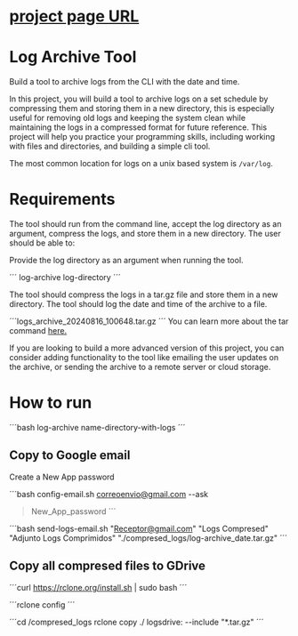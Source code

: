# [project page URL](https://roadmap.sh/projects/log-archive-tool)    
# Log Archive Tool
Build a tool to archive logs from the CLI with the date and time.

In this project, you will build a tool to archive logs on a set schedule by compressing them and storing them in a new directory, this is especially useful for removing old logs and keeping the system clean while maintaining the logs in a compressed format for future reference. This project will help you practice your programming skills, including working with files and directories, and building a simple cli tool.

The most common location for logs on a unix based system is `/var/log`.

# Requirements
The tool should run from the command line, accept the log directory as an argument, compress the logs, and store them in a new directory. The user should be able to:

Provide the log directory as an argument when running the tool.

´´´
log-archive log-directory
´´´

The tool should compress the logs in a tar.gz file and store them in a new directory.
The tool should log the date and time of the archive to a file.

´´´logs_archive_20240816_100648.tar.gz
´´´
You can learn more about the tar command [here.](https://www.gnu.org/software/tar/manual/tar.html)

If you are looking to build a more advanced version of this project, you can consider adding functionality to the tool like emailing the user updates on the archive, or sending the archive to a remote server or cloud storage.


#  How to run

´´´bash log-archive name-directory-with-logs
´´´

## Copy to Google email
Create a New App password

´´´bash config-email.sh correoenvio@gmail.com --ask
> New_App_password
´´´

´´´bash send-logs-email.sh "Receptor@gmail.com" "Logs Compresed" "Adjunto Logs Comprimidos" "./compresed_logs/log-archive_date.tar.gz"
´´´

## Copy all compresed files to GDrive

´´´curl https://rclone.org/install.sh | sudo bash
´´´

´´´rclone config
´´´

´´´cd /compresed_logs
rclone copy ./ logsdrive: --include "*.tar.gz"
´´´

